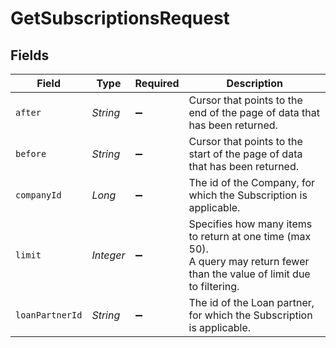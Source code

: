 # GetSubscriptionsRequest


## Fields

| Field                                                                                                                            | Type                                                                                                                             | Required                                                                                                                         | Description                                                                                                                      |
| -------------------------------------------------------------------------------------------------------------------------------- | -------------------------------------------------------------------------------------------------------------------------------- | -------------------------------------------------------------------------------------------------------------------------------- | -------------------------------------------------------------------------------------------------------------------------------- |
| `after`                                                                                                                          | *String*                                                                                                                         | :heavy_minus_sign:                                                                                                               | Cursor that points to the end of the page of data that has been returned.                                                        |
| `before`                                                                                                                         | *String*                                                                                                                         | :heavy_minus_sign:                                                                                                               | Cursor that points to the start of the page of data that has been returned.                                                      |
| `companyId`                                                                                                                      | *Long*                                                                                                                           | :heavy_minus_sign:                                                                                                               | The id of the Company, for which the Subscription is applicable.                                                                 |
| `limit`                                                                                                                          | *Integer*                                                                                                                        | :heavy_minus_sign:                                                                                                               | Specifies how many items to return at one time (max 50). <br> A query may return fewer than the value of limit due to filtering. |
| `loanPartnerId`                                                                                                                  | *String*                                                                                                                         | :heavy_minus_sign:                                                                                                               | The id of the Loan partner, for which the Subscription is applicable.                                                            |